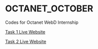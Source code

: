 # OCTANET_OCTOBER
Codes for Octanet WebD Internship

[Task 1 Live Website](https://abhinandan-git.github.io/Octanet-task-1-landing-page/landing-page.html)

[Task 2 Live Website](https://abhinandan-git.github.io/Octanet-task-2-to-do-page/to-do.html)